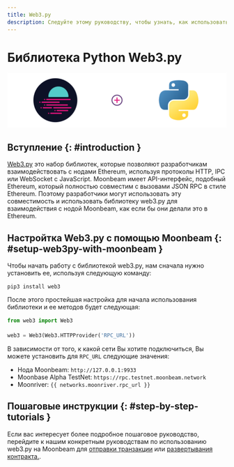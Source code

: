 ```yaml
---
title: Web3.py
description: Следуйте этому руководству, чтобы узнать, как использовать библиотеку Ethereum Web3 Python для развертывания смарт-контрактов Solidity на Moonbeam.
---
```

# Библиотека Python Web3.py

![Intro diagram](/images/integrations/integrations-web3py-banner.png)

## Вступление {: #introduction } 

[Web3.py](https://web3py.readthedocs.io/) это набор библиотек, которые позволяют разработчикам взаимодействовать с нодами Ethereum, используя протоколы HTTP, IPC или WebSocket с JavaScript. Moonbeam имеет API-интерфейс, подобный Ethereum, который полностью совместим с вызовами JSON RPC в стиле Ethereum. Поэтому разработчики могут использовать эту совместимость и использовать библиотеку web3.py для взаимодействия с нодой Moonbeam, как если бы они делали это в Ethereum.

## Настройтка Web3.py с помощью Moonbeam {: #setup-web3py-with-moonbeam } 

Чтобы начать работу с библиотекой web3.py, нам сначала нужно установить ее, используя следующую команду:

```
pip3 install web3
```

После этого простейшая настройка для начала использования библиотеки и ее методов будет следующая:

```py
from web3 import Web3

web3 = Web3(Web3.HTTPProvider('RPC_URL'))
```

В зависимости от того, к какой сети Вы хотите подключиться, Вы можете установить для `RPC_URL` следующие значения:

 - Нода Moonbeam: `http://127.0.0.1:9933`
 - Moonbase Alpha TestNet: `https://rpc.testnet.moonbeam.network`
 - Moonriver: `{{ networks.moonriver.rpc_url }}`
## Пошаговые инструкции {: #step-by-step-tutorials } 

Если вас интересует более подробное пошаговое руководство, перейдите к нашим конкретным руководствам по использованию web3.py на Moonbeam для [отправки транзакции](/getting-started/local-node/send-transaction/) или [развертывания контракта.](/getting-started/local-node/deploy-contract/).

